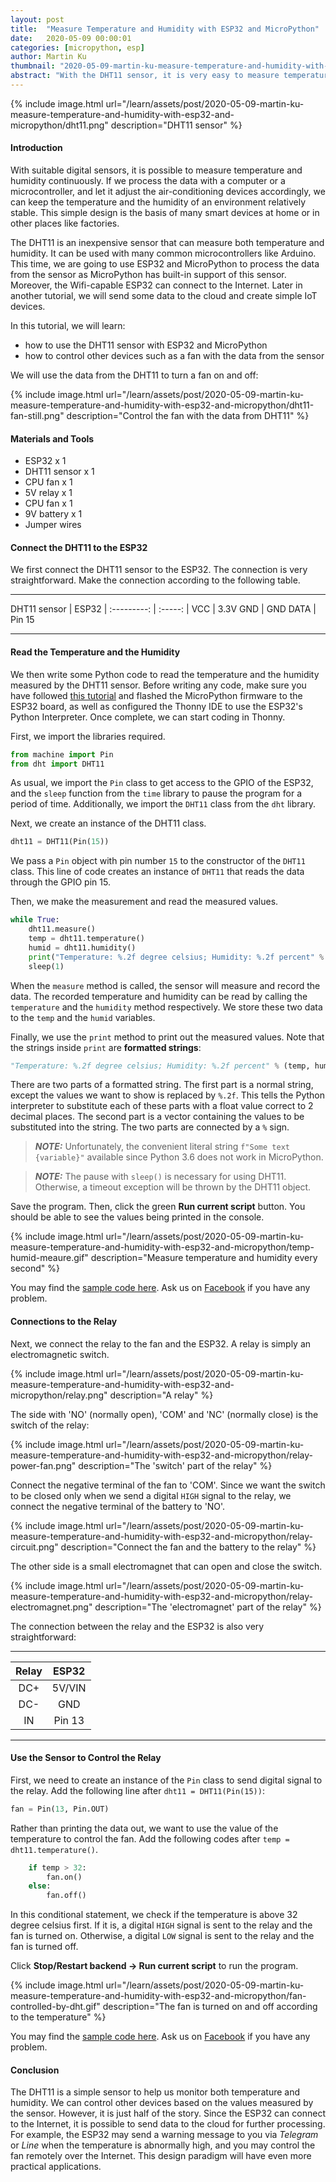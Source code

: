 ```yaml
---
layout: post
title:  "Measure Temperature and Humidity with ESP32 and MicroPython"
date:   2020-05-09 00:00:01
categories: [micropython, esp]
author: Martin Ku
thumbnail: "2020-05-09-martin-ku-measure-temperature-and-humidity-with-esp32-and-micropython.png"
abstract: "With the DHT11 sensor, it is very easy to measure temperature and humidity for IoT devices."
---
```


{% include image.html url="/learn/assets/post/2020-05-09-martin-ku-measure-temperature-and-humidity-with-esp32-and-micropython/dht11.png" description="DHT11 sensor" %}

#### Introduction

With suitable digital sensors, it is possible to measure temperature and humidity continuously. If we process the data with a computer or a microcontroller, and let it adjust the air-conditioning devices accordingly, we can keep the temperature and the humidity of an environment relatively stable. This simple design is the basis of many smart devices at home or in other places like factories. 

The DHT11 is an inexpensive sensor that can measure both temperature and humidity. It can be used with many common microcontrollers like Arduino. This time, we are going to use ESP32 and MicroPython to process the data from the sensor as MicroPython has built-in support of this sensor. Moreover, the Wifi-capable ESP32 can  connect to the Internet. Later in another tutorial, we will send some data to the cloud and create simple IoT devices.

In this tutorial, we will learn:
*   how to use the DHT11 sensor with ESP32 and MicroPython
*   how to control other devices such as a fan with the data from the sensor

We will use the data from the DHT11 to turn a fan on and off:

{% include image.html url="/learn/assets/post/2020-05-09-martin-ku-measure-temperature-and-humidity-with-esp32-and-micropython/dht11-fan-still.png" description="Control the fan with the data from DHT11" %}

#### Materials and Tools

*   ESP32 x 1
*   DHT11 sensor x 1
*   CPU fan x 1
*   5V relay x 1
*   CPU fan x 1
*   9V battery x 1
*   Jumper wires

#### Connect the DHT11 to the ESP32

We first connect the DHT11 sensor to the ESP32. The connection is very straightforward. Make the connection according to the following table.
<hr>
DHT11 sensor | ESP32 |
:---------: | :-----: |
VCC         | 3.3V
GND         | GND
DATA        | Pin 15

<hr>

#### Read the Temperature and the Humidity

We then write some Python code to read the temperature and the humidity measured by the DHT11 sensor. Before writing any code, make sure you have followed [this tutorial](https://gpiocc.github.io/learn/micropython/esp/2020/04/04/martin-ku-getting-started-with-micropython-for-esp32.html) and flashed the MicroPython firmware to the ESP32 board, as well as configured the Thonny IDE to use the ESP32's Python Interpreter. Once complete, we can start coding in Thonny.

First, we import the libraries required.

```python
from machine import Pin
from dht import DHT11
```

As usual, we import the `Pin` class to get access to the GPIO of the ESP32, and the `sleep` function from the `time` library to pause the program for a period of time. Additionally, we import the `DHT11` class from the `dht` library.

Next, we create an instance of the DHT11 class.

```python
dht11 = DHT11(Pin(15))
```

We pass a `Pin` object with pin number `15` to the constructor of the `DHT11` class. This line of code creates an instance of `DHT11` that reads the data through the GPIO pin 15.

Then, we make the measurement and read the measured values.

```python
while True:
    dht11.measure()
    temp = dht11.temperature()
    humid = dht11.humidity()
    print("Temperature: %.2f degree celsius; Humidity: %.2f percent" % (temp, humid))
    sleep(1)
```

When the `measure` method is called, the sensor will measure and record the data. The recorded temperature and humidity can be read by calling the `temperature` and the `humidity` method respectively. We store these two data to the `temp` and the `humid` variables.

Finally, we use the `print` method to print out the measured values. Note that the strings inside `print` are **formatted strings**: 

```python
"Temperature: %.2f degree celsius; Humidity: %.2f percent" % (temp, humid)
```

There are two parts of a formatted string. The first part is a normal string, except the values we want to show is replaced by `%.2f`. This tells the Python interpreter to substitute each of these parts with a float value correct to 2 decimal places. The second part is a vector containing the values to be substituted into the string. The two parts are connected by a `%` sign.

> **_NOTE:_**  Unfortunately, the convenient literal string `f"Some text {variable}"` available since Python 3.6 does not work in MicroPython.

> **_NOTE:_**  The pause with `sleep()` is necessary for using DHT11. Otherwise, a timeout exception will be thrown by the DHT11 object.

Save the program. Then, click the green **Run current script** button. You should be able to see the values being printed in the console.

{% include image.html url="/learn/assets/post/2020-05-09-martin-ku-measure-temperature-and-humidity-with-esp32-and-micropython/temp-humid-meaure.gif" description="Measure temperature and humidity every second" %}

You may find the [sample code here](https://github.com/martin-ku-hku/measure-temperature-and-humidity-with-esp32-and-micropython/blob/master/dht11-test.py). Ask us on [Facebook](https://www.facebook.com/gpiocc) if you have any problem.

#### Connections to the Relay

Next, we connect the relay to the fan and the ESP32. A relay is simply an electromagnetic switch. 

{% include image.html url="/learn/assets/post/2020-05-09-martin-ku-measure-temperature-and-humidity-with-esp32-and-micropython/relay.png" description="A relay" %}

The side with 'NO' (normally open), 'COM' and 'NC' (normally close) is the switch of the relay:

{% include image.html url="/learn/assets/post/2020-05-09-martin-ku-measure-temperature-and-humidity-with-esp32-and-micropython/relay-power-fan.png" description="The 'switch' part of the relay" %}

Connect the negative terminal of the fan to 'COM'. Since we want the switch to be closed only when we send a digital `HIGH` signal to the relay, we connect the negative terminal of the battery to 'NO'.

{% include image.html url="/learn/assets/post/2020-05-09-martin-ku-measure-temperature-and-humidity-with-esp32-and-micropython/relay-circuit.png" description="Connect the fan and the battery to the relay" %}

The other side is a small electromagnet that can open and close the switch. 

{% include image.html url="/learn/assets/post/2020-05-09-martin-ku-measure-temperature-and-humidity-with-esp32-and-micropython/relay-electromagnet.png" description="The 'electromagnet' part of the relay" %}

The connection between the relay and the ESP32 is also very straightforward:
<hr/>

Relay | ESP32 |
:---------: | :-----: |
DC+         | 5V/VIN
DC-         | GND
IN        | Pin 13

<hr/>

#### Use the Sensor to Control the Relay

First, we need to create an instance of the `Pin` class to send digital signal to the relay. Add the following line after `dht11 = DHT11(Pin(15))`:

```python
fan = Pin(13, Pin.OUT)
```

Rather than printing the data out, we want to use the value of the temperature to control the fan. Add the following codes after `temp = dht11.temperature()`.

```python
    if temp > 32:
        fan.on()
    else:
        fan.off()
```

In this conditional statement, we check if the temperature is above 32 degree celsius first. If it is, a digital `HIGH` signal is sent to the relay and the fan is turned on. Otherwise, a digital `LOW` signal is sent to the relay and the fan is turned off.

Click **Stop/Restart backend &rarr; Run current script** to run the program.

{% include image.html url="/learn/assets/post/2020-05-09-martin-ku-measure-temperature-and-humidity-with-esp32-and-micropython/fan-controlled-by-dht.gif" description="The fan is turned on and off according to the temperature" %}

You may find the [sample code here](https://github.com/martin-ku-hku/measure-temperature-and-humidity-with-esp32-and-micropython/blob/master/dht11-temp-control-fan.py). Ask us on [Facebook](https://www.facebook.com/gpiocc) if you have any problem.

#### Conclusion

The DHT11 is a simple sensor to help us monitor both temperature and humidity. We can control other devices based on the values measured by the sensor. However, it is just half of the story. Since the ESP32 can connect to the Internet, it is possible to send data to the cloud for further processing. For example, the ESP32 may send a warning message to you via *Telegram* or *Line* when the temperature is abnormally high, and you may control the fan remotely over the Internet. This design paradigm will have even more practical applications.
